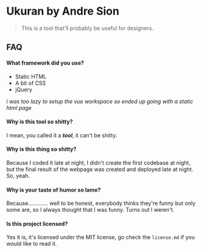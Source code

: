 # Ukuran by Andre Sion

> This is a tool that'll probably be useful for designers.

## FAQ

#### What framework did you use?

- Static HTML
- A bit of CSS
- jQuery

_i was too lazy to setup the vue workspace so ended up going with a static html page_

#### Why is this tool so shitty?

I mean, you called it a _**tool**_, it can't be shitty.

#### Why is this thing so shitty?

Because I coded it late at night, I didn't create the first codebase at night, but the final result of the webpage was created and deployed late at night. So, yeah.

#### Why is your taste of humor so lame?

Because............. well to be honest, everybody thinks they're funny but only some are, so I always thought that I was funny. Turns out I weren't.

#### Is this project licensed?

Yes it is, it's licensed under the MIT license, go check the `license.md` if you would like to read it.